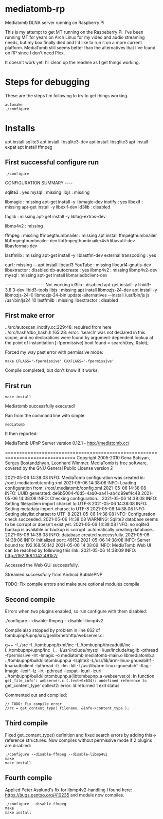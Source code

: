 # mediatomb-rp
Mediatomb DLNA server running on Raspberry Pi

This is my attempt to get MT running on the Raspeberry Pi. I've been running MT for years on Arch Linux for my video and audio streaming needs, but my box finally died and I'd like to run it on a more current platform. MediaTomb still seems better than the alternatives that I've found on RP since I don't need Plex.


It doesn't work yet. I'll clean up the readme as I get things working.



# Steps for debugging

These are the steps I'm following to try to get things working.

```
automake
./configure
```

# Installs

apt install sqlite3
apt install libsqlite3-dev
apt install libsqlite3
apt install expat
apt install ffmpeg

## First successful configure run

`./configure`

CONFIGURATION SUMMARY ----

sqlite3               : yes
mysql                 : missing
libjs                 : missing

libmagic              : missing
    apt-get install -y libmagic-dev
inotify               : yes
    libexif               : missing
    apt-get install -y libexif-dev
id3lib                : disabled

taglib                : missing
    apt-get install -y libtag-extras-dev

libmp4v2              : missing

ffmpeg                : missing
ffmpegthumbnailer     : missing
    apt install ffmpegthumbnailer libffmpegthumbnailer-dev libffmpegthumbnailer4v5 libavutil-dev libavformat-dev

lastfmlib             : missing
    apt-get install -y liblastfm-dev
external transcoding  : yes

curl                  : missing -- apt install libcurl3
YouTube               : missing
    libcurl4-gnutls-dev
libextractor          : disabled
db-autocreate         : yes
libmp4v2              : missing
    libmp4v2-dev
mysql                 : missing
    apt-get install libmariadbclient-dev


-------------------- Not working
id3lib                : disabled
    apt-get install -y libid3-3.8.3-dev libid3-tools
libjs                 : missing
     apt install libmozjs-24-dev
     apt install -y libmozjs-24-0 libmozjs-24-bin
     update-alternatives --install /usr/bin/js js /usr/bin/js24 10
lastfmlib             : missing
libextractor          : disabled


## First make error

../src/autoscan_inotify.cc:229:48:   required from here
../src/hash/dbo_hash.h:165:28: error: ‘search’ was not declared in this scope, and no declarations were found by argument-dependent lookup at the point of instantiation [-fpermissive]
         bool found = search(key, &slot);

Forced my way past error with permissive mode:

`make CFLAGS='-fpermissive' CXXFLAGS='-fpermissive'`

Compile completed, but don't know if it works.


## First run

`make install`

Mediatomb successfully executed!

Ran from the command line with simple:

`mediatomb`

It then reported:

MediaTomb UPnP Server version 0.12.1 - http://mediatomb.cc/

===============================================================================
Copyright 2005-2010 Gena Batsyan, Sergey Bostandzhyan, Leonhard Wimmer.
MediaTomb is free software, covered by the GNU General Public License version 2

2021-05-06 14:38:08    INFO: MediaTomb configuration was created in: /root/.mediatomb/config.xml
2021-05-06 14:38:08    INFO: Loading configuration from: /root/.mediatomb/config.xml
2021-05-06 14:38:08    INFO: UUID generated: de6b5004-f6d5-4ab0-aa41-ab4d99ef4c48
2021-05-06 14:38:08    INFO: Checking configuration...
2021-05-06 14:38:08    INFO: Setting filesystem import charset to UTF-8
2021-05-06 14:38:08    INFO: Setting metadata import charset to UTF-8
2021-05-06 14:38:08    INFO: Setting playlist charset to UTF-8
2021-05-06 14:38:08    INFO: Configuration check succeeded.
2021-05-06 14:38:08 WARNING: Sqlite3 database seems to be corrupt or doesn't exist yet.
2021-05-06 14:38:08    INFO: no sqlite3 backup is available or backup is corrupt. automatically creating database...
2021-05-06 14:38:08    INFO: database created successfully.
2021-05-06 14:38:08    INFO: Initialized port: 49152
2021-05-06 14:38:08    INFO: Server bound to: 192.168.50.142
2021-05-06 14:38:09    INFO: MediaTomb Web UI can be reached by following this link:
2021-05-06 14:38:09    INFO: http://192.168.1.142:49152/

Accessed the Web GUI successfully.

Streamed successfully from Android BubblePNP

TODO: Fix compile errors and make sure optional modules compile


## Second compile

Errors when two plugins enabled, so run configure with them disabled:

./configure --disable-ffmpeg --disable-libmp4v2

Compile also stopped by problem in line 662 of tombupnp/upnp/src/genlib/net/http/webserver.c:

g++ -I../src -I../tombupnp/ixml/inc -I../tombupnp/threadutil/inc -I../tombupnp/upnp/inc -I..  -I/usr/include/mysql   -I/usr/include/taglib       -pthread        -fpermissive  -lrt  -lmagic -o mediatomb mediatomb-main.o libmediatomb.a ../tombupnp/build/libtombupnp.a              -lsqlite3 -L/usr/lib/arm-linux-gnueabihf  -lmariadbclient -lpthread -lz -lm -ldl -L/usr/lib/arm-linux-gnueabihf -ltag   -lmagic  -lexif -lz -lrt -pthread    -lexpat     -lcurl -lcurl
../tombupnp/build/libtombupnp.a(libtombupnp_a-webserver.o): In function `get_file_info':
webserver.c:(.text+0x634): undefined reference to `get_content_type'
collect2: error: ld returned 1 exit status


Commented out and compiled:

    // TODO: Fix compile error
    //rc = get_content_type( filename, &info->content_type );

## Third compile

Fixed get_content_type() definition and fixed search errors by adding this-> reference structures. Now compiles without permissive mode if 2 plugins are disabled:

```
./configure --disable-ffmpeg --disable-libmp4v2
make
make install
```

## Fourth compile

Applied Peter Asplund's fix for libmp4v2-handling I found here: https://bugs.gentoo.org/410235 and module now compiles.

```
./configure --disable-ffmpeg
make
make install
```





